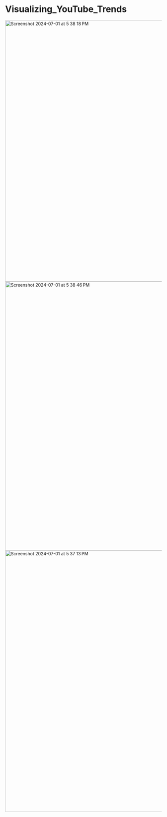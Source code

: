 # Visualizing_YouTube_Trends

<img width="837" alt="Screenshot 2024-07-01 at 5 38 18 PM" src="https://github.com/pranjalshrestha/Visualizing_YouTube_Trends/assets/135492582/6a46b7eb-1ac5-4348-8b25-f711a8fa134d">
<img width="861" alt="Screenshot 2024-07-01 at 5 38 46 PM" src="https://github.com/pranjalshrestha/Visualizing_YouTube_Trends/assets/135492582/14182843-7ead-47ab-8162-4308dbf840c3">
<img width="838" alt="Screenshot 2024-07-01 at 5 37 13 PM" src="https://github.com/kr-muchiri/Python-mini-projects/assets/135492582/8f603c55-3d67-435e-b32a-23e5b6c317ca">
